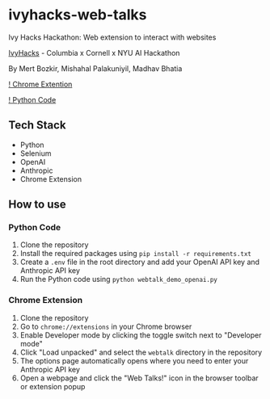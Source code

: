 # ivyhacks-web-talks
Ivy Hacks Hackathon: Web extension to interact with websites

[IvyHacks](https://www.ivyhacks.ai/) - Columbia x Cornell x NYU AI Hackathon

By Mert Bozkir, Mishahal Palakuniyil, Madhav Bhatia

[! Chrome Extention](https://github.com/thebadcoder96/ivyhacks-web-talks/blob/main/assets/videos/Video%20Demo%20Chrome%20Extention.mp4)

[! Python Code](https://github.com/thebadcoder96/ivyhacks-web-talks/blob/main/assets/videos/Working_Demo_Python.mp4)


## Tech Stack
- Python
- Selenium
- OpenAI
- Anthropic
- Chrome Extension

## How to use
### Python Code
1. Clone the repository
2. Install the required packages using `pip install -r requirements.txt`    
3. Create a `.env` file in the root directory and add your OpenAI API key and Anthropic API key
4. Run the Python code using `python webtalk_demo_openai.py`

### Chrome Extension
1. Clone the repository
2. Go to `chrome://extensions` in your Chrome browser
3. Enable Developer mode by clicking the toggle switch next to "Developer mode"
4. Click "Load unpacked" and select the `webtalk` directory in the repository
5. The options page automatically opens where you need to enter your Anthropic API key
6. Open a webpage and click the "Web Talks!" icon in the browser toolbar or extension popup
